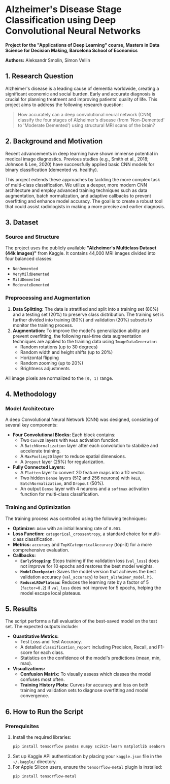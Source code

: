 # Alzheimer's Disease Stage Classification using Deep Convolutional Neural Networks

**Project for the "Applications of Deep Learning" course, Masters in Data Science for Decision Making, Barcelona School of Economics**

**Authors:** Aleksandr Smolin, Simon Vellin

## 1. Research Question

Alzheimer's disease is a leading cause of dementia worldwide, creating a significant economic and social burden. Early and accurate diagnosis is crucial for planning treatment and improving patients' quality of life. This project aims to address the following research question:

> How accurately can a deep convolutional neural network (CNN) classify the four stages of Alzheimer's disease (from 'Non-Demented' to 'Moderate Demented') using structural MRI scans of the brain?

## 2. Background and Motivation

Recent advancements in deep learning have shown immense potential in medical image diagnostics. Previous studies (e.g., Smith et al., 2018; Johnson & Lee, 2020) have successfully applied basic CNN models for binary classification (demented vs. healthy).

This project extends these approaches by tackling the more complex task of multi-class classification. We utilize a deeper, more modern CNN architecture and employ advanced training techniques such as data augmentation, batch normalization, and adaptive callbacks to prevent overfitting and enhance model accuracy. The goal is to create a robust tool that could assist radiologists in making a more precise and earlier diagnosis.

## 3. Dataset

### Source and Structure

The project uses the publicly available **"Alzheimer's Multiclass Dataset (44k Images)"** from Kaggle. It contains 44,000 MRI images divided into four balanced classes:
* `NonDemented`
* `VeryMildDemented`
* `MildDemented`
* `ModerateDemented`

### Preprocessing and Augmentation

1.  **Data Splitting:** The data is stratified and split into a training set (80%) and a testing set (20%) to preserve class distribution. The training set is further divided into training (80%) and validation (20%) subsets to monitor the training process.
2.  **Augmentation:** To improve the model's generalization ability and prevent overfitting, the following real-time data augmentation techniques are applied to the training data using `ImageDataGenerator`:
    * Random rotations (up to 30 degrees)
    * Random width and height shifts (up to 20%)
    * Horizontal flipping
    * Random zooming (up to 20%)
    * Brightness adjustments

All image pixels are normalized to the `[0, 1]` range.

## 4. Methodology

### Model Architecture

A deep Convolutional Neural Network (CNN) was designed, consisting of several key components:
* **Four Convolutional Blocks:** Each block contains:
    * Two `Conv2D` layers with `ReLU` activation function.
    * A `BatchNormalization` layer after each convolution to stabilize and accelerate training.
    * A `MaxPooling2D` layer to reduce spatial dimensions.
    * A `Dropout` layer (25%) for regularization.
* **Fully Connected Layers:**
    * A `Flatten` layer to convert 2D feature maps into a 1D vector.
    * Two hidden `Dense` layers (512 and 256 neurons) with `ReLU`, `BatchNormalization`, and `Dropout` (50%).
    * An output `Dense` layer with 4 neurons and a `softmax` activation function for multi-class classification.

### Training and Optimization

The training process was controlled using the following techniques:
* **Optimizer:** `Adam` with an initial learning rate of `0.001`.
* **Loss Function:** `categorical_crossentropy`, a standard choice for multi-class classification.
* **Metrics:** `accuracy` and `TopKCategoricalAccuracy` (top-3) for a more comprehensive evaluation.
* **Callbacks:**
    * **`EarlyStopping`:** Stops training if the validation loss (`val_loss`) does not improve for 10 epochs and restores the best model weights.
    * **`ModelCheckpoint`:** Saves the model version that achieves the best validation accuracy (`val_accuracy`) to `best_alzheimer_model.h5`.
    * **`ReduceLROnPlateau`:** Reduces the learning rate by a factor of 5 (`factor=0.2`) if `val_loss` does not improve for 5 epochs, helping the model escape local plateaus.

## 5. Results

The script performs a full evaluation of the best-saved model on the test set. The expected outputs include:
* **Quantitative Metrics:**
    * Test Loss and Test Accuracy.
    * A detailed `classification_report` including Precision, Recall, and F1-score for each class.
    * Statistics on the confidence of the model's predictions (mean, min, max).
* **Visualizations:**
    * **Confusion Matrix:** To visually assess which classes the model confuses most often.
    * **Training History Plots:** Curves for accuracy and loss on both training and validation sets to diagnose overfitting and model convergence.

## 6. How to Run the Script

### Prerequisites

1.  Install the required libraries:
    ```bash
    pip install tensorflow pandas numpy scikit-learn matplotlib seaborn kagglehub
    ```
2.  Set up Kaggle API authentication by placing your `kaggle.json` file in the `~/.kaggle/` directory.
3.  For Apple Silicon users, ensure the `tensorflow-metal` plugin is installed:
    ```bash
    pip install tensorflow-metal
    ```
